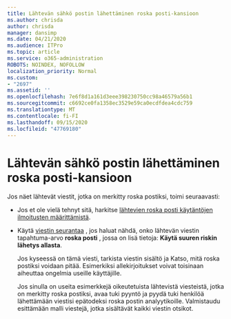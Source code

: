 ```yaml
---
title: Lähtevän sähkö postin lähettäminen roska posti-kansioon
ms.author: chrisda
author: chrisda
manager: dansimp
ms.date: 04/21/2020
ms.audience: ITPro
ms.topic: article
ms.service: o365-administration
ROBOTS: NOINDEX, NOFOLLOW
localization_priority: Normal
ms.custom:
- "2697"
ms.assetid: ''
ms.openlocfilehash: 7e6f8d1a161d3eee398230750cc98a46579a56b1
ms.sourcegitcommit: c6692ce0fa1358ec3529e59ca0ecdfdea4cdc759
ms.translationtype: MT
ms.contentlocale: fi-FI
ms.lasthandoff: 09/15/2020
ms.locfileid: "47769180"
---
```

# <a name="outbound-email-to-junk-email-folder"></a>Lähtevän sähkö postin lähettäminen roska posti-kansioon

Jos näet lähtevät viestit, jotka on merkitty roska postiksi, toimi seuraavasti:

- Jos et ole vielä tehnyt sitä, harkitse [lähtevien roska posti käytäntöjen ilmoitusten määrittämistä](https://docs.microsoft.com/microsoft-365/security/office-365-security/configure-the-outbound-spam-policy).

- Käytä [viestin seurantaa](https://docs.microsoft.com/microsoft-365/security/office-365-security/message-trace-scc) , jos haluat nähdä, onko lähtevän viestin tapahtuma-arvo **roska posti** , jossa on lisä tietoja: **Käytä suuren riskin lähetys allasta**.

  Jos kyseessä on tämä viesti, tarkista viestin sisältö ja Katso, mitä roska postiksi voidaan pitää. Esimerkiksi allekirjoitukset voivat toisinaan aiheuttaa ongelmia useille käyttäjille.

  Jos sinulla on useita esimerkkejä oikeutetuista lähtevistä viesteistä, jotka on merkitty roska postiksi, avaa tuki pyyntö ja pyydä tuki henkilöä lähettämään viestisi epätodeksi roska postin analyytikoille. Valmistaudu esittämään malli viestejä, jotka sisältävät kaikki viestin otsikot.
